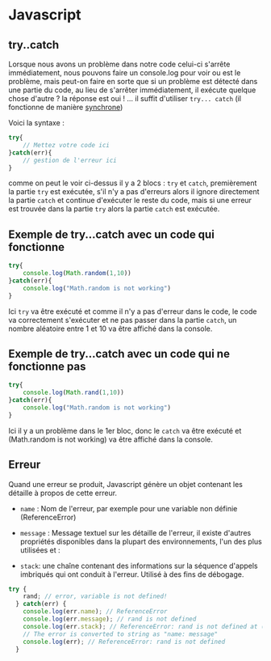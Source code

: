 # Javascript

## try..catch

Lorsque nous avons un problème dans notre code celui-ci s'arrête immédiatement, nous pouvons faire un console.log pour voir ou est le problème, mais peut-on faire en sorte que si un problème est détecté dans une partie du code, au lieu de s'arrêter immédiatement, il exécute quelque chose d'autre ? la réponse est oui ! ... il suffit d'utiliser `try... catch` (il fonctionne de manière [synchrone](https://github.com/SacleuxBenoit/Cheat_Sheets/blob/master/JavaScript/SynchroneVsAsynchrone.md))

Voici la syntaxe :
```js
try{
    // Mettez votre code ici
}catch(err){
    // gestion de l'erreur ici
}
```

comme on peut le voir ci-dessus il y a 2 blocs : `try` et `catch`, premièrement la partie `try` est exécutée, s'il n'y a pas d'erreurs alors il ignore directement la partie `catch` et continue d'exécuter le reste du code, mais si une erreur est trouvée dans la partie `try` alors la partie `catch` est exécutée.

## Exemple de try...catch avec un code qui fonctionne
```js
try{
    console.log(Math.random(1,10))
}catch(err){
    console.log("Math.random is not working")
}
```

Ici `try` va être exécuté et comme il n'y a pas d'erreur dans le code, le code va correctement s'exécuter et ne pas passer dans la partie `catch`, un nombre aléatoire entre 1 et 10 va être affiché dans la console.

## Exemple de try...catch avec un code qui ne fonctionne pas

```js
try{
    console.log(Math.rand(1,10))
}catch(err){
    console.log("Math.random is not working")
}
```

Ici il y a un problème dans le 1er bloc, donc le `catch` va être exécuté et (Math.random is not working) va être affiché dans la console.

## Erreur 

Quand une erreur se produit, Javascript génère un objet contenant les détaille à propos de cette erreur. 

*   `name` : Nom de l'erreur, par exemple pour une variable non définie (ReferenceError)

*   `message` : Message textuel sur les détaille de l'erreur, il existe d'autres propriétés disponibles dans la plupart des environnements, l'un des plus utilisées et : 

*   `stack`: une chaîne contenant des informations sur la séquence d'appels imbriqués qui ont conduit à l'erreur. Utilisé à des fins de débogage.

```js
try {
    rand; // error, variable is not defined!
  } catch(err) {
    console.log(err.name); // ReferenceError
    console.log(err.message); // rand is not defined
    console.log(err.stack); // ReferenceError: rand is not defined at (...call stack)
    // The error is converted to string as "name: message"
    console.log(err); // ReferenceError: rand is not defined
  }
```

